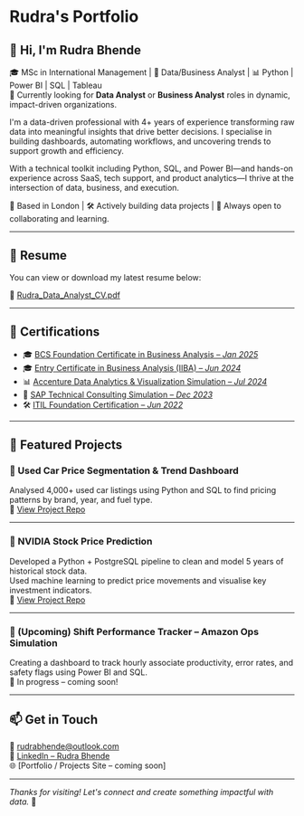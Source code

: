 # Rudra's Portfolio

## 👋 Hi, I'm Rudra Bhende

🎓 MSc in International Management | 🎯 Data/Business Analyst | 📊 Python | Power BI | SQL | Tableau  
📌 Currently looking for **Data Analyst** or **Business Analyst** roles in dynamic, impact-driven organizations.

I'm a data-driven professional with 4+ years of experience transforming raw data into meaningful insights that drive better decisions. I specialise in building dashboards, automating workflows, and uncovering trends to support growth and efficiency.

With a technical toolkit including Python, SQL, and Power BI—and hands-on experience across SaaS, tech support, and product analytics—I thrive at the intersection of data, business, and execution.

📍 Based in London | 🛠 Actively building data projects | 💬 Always open to collaborating and learning.

---

## 📄 Resume

You can view or download my latest resume below:

📄 [Rudra_Data_Analyst_CV.pdf](./Rudra_Data_Analyst_CV.pdf)

---

## 📜 Certifications

- 🎓 [BCS Foundation Certificate in Business Analysis – *Jan 2025*](https://github.com/rudrabhende03/Rudra-s-Portfolio/blob/Certifications/BCS_Business_Analysis.pdf)
- 🎓 [Entry Certificate in Business Analysis (IIBA) – *Jun 2024*](https://github.com/rudrabhende03/Rudra-s-Portfolio/blob/Certifications/IIBA_ECBA_Certificate.pdf)
- 📊 [Accenture Data Analytics & Visualization Simulation – *Jul 2024*](https://github.com/rudrabhende03/Rudra-s-Portfolio/blob/Certifications/Accenture_Analytics_Simulation.pdf)
- 💼 [SAP Technical Consulting Simulation – *Dec 2023*](https://github.com/rudrabhende03/Rudra-s-Portfolio/blob/Certifications/SAP_Technical_Consulting.png)
- 🛠 [ITIL Foundation Certification – *Jun 2022*](https://github.com/rudrabhende03/Rudra-s-Portfolio/blob/Certifications/ITIL_Foundation.pdf)

---

## 💼 Featured Projects

### 🔹 Used Car Price Segmentation & Trend Dashboard  
Analysed 4,000+ used car listings using Python and SQL to find pricing patterns by brand, year, and fuel type.  
📂 [View Project Repo](https://github.com/yourusername/used-car-price-trends)

---

### 🔹 NVIDIA Stock Price Prediction  
Developed a Python + PostgreSQL pipeline to clean and model 5 years of historical stock data.  
Used machine learning to predict price movements and visualise key investment indicators.  
📂 [View Project Repo](https://github.com/yourusername/nvidia-stock-price-prediction)

---

### 🔹 (Upcoming) Shift Performance Tracker – Amazon Ops Simulation  
Creating a dashboard to track hourly associate productivity, error rates, and safety flags using Power BI and SQL.  
🚧 In progress – coming soon!

---

## 📫 Get in Touch

📧 rudrabhende@outlook.com  
🔗 [LinkedIn – Rudra Bhende](https://www.linkedin.com/in/rudra-bhende)  
🌐 [Portfolio / Projects Site – coming soon]

---

_Thanks for visiting! Let's connect and create something impactful with data._ 🚀
